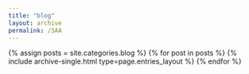 ```yaml
---
title: "blog"
layout: archive
permalink: /SAA
---
```



{% assign posts = site.categories.blog %}
{% for post in posts %} {% include archive-single.html type=page.entries_layout %} {% endfor %}